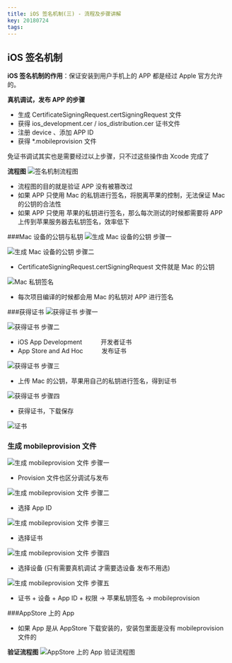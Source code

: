 ```yaml
---
title: iOS 签名机制(三) - 流程及步骤讲解
key: 20180724
tags:
---
```

## iOS 签名机制
**iOS 签名机制的作用**：保证安装到用户手机上的 APP 都是经过 Apple 官方允许的。

**真机调试，发布 APP 的步骤**

* 生成 CertificateSigningRequest.certSigningRequest 文件
* 获得 ios_development.cer / ios_distribution.cer 证书文件
* 注册 device 、添加 APP ID
* 获得 *.mobileprovision 文件

免证书调试其实也是需要经过以上步骤，只不过这些操作由 Xcode 完成了

**流程图**
![签名机制流程图](https://raw.githubusercontent.com/yvenshane/yvenshane.github.io/master/_posts/Images/2018-07-26/1ABA4D02-9A37-4EB3-86D9-64802BBC0C50.png)

* 流程图的目的就是验证 APP 没有被篡改过
* 如果 APP 只使用 Mac 的私钥进行签名，将脱离苹果的控制，无法保证 Mac 的公钥的合法性
* 如果 APP 只使用 苹果的私钥进行签名，那么每次测试的时候都需要将 APP 上传到苹果服务器去私钥签名，效率低下

###Mac 设备的公钥与私钥
![生成 Mac 设备的公钥 步骤一](https://raw.githubusercontent.com/yvenshane/yvenshane.github.io/master/_posts/Images/2018-07-26/54C6C2D3-5E87-496A-9365-9BF633B88A1D.png)

![生成 Mac 设备的公钥 步骤二](https://raw.githubusercontent.com/yvenshane/yvenshane.github.io/master/_posts/Images/2018-07-26/227706E0-AFD2-4B62-ADBC-B45BC75F2931.png)

* CertificateSigningRequest.certSigningRequest 文件就是 Mac 的公钥

![Mac 私钥签名](https://raw.githubusercontent.com/yvenshane/yvenshane.github.io/master/_posts/Images/2018-07-26/38569779-DBD4-4082-98AE-5DAA85D435E0.png)

* 每次项目编译的时候都会用 Mac 的私钥对 APP 进行签名

###获得证书
![获得证书 步骤一](https://raw.githubusercontent.com/yvenshane/yvenshane.github.io/master/_posts/Images/2018-07-26/08C96D89-B9B4-4C7E-B431-9A8C43CDC8C0.png)

![获得证书 步骤二](https://raw.githubusercontent.com/yvenshane/yvenshane.github.io/master/_posts/Images/2018-07-26/BBCE69AE-F9F4-4299-A1C1-96EB7A13E701.png)

* iOS App Development　　　开发者证书
* App Store and Ad Hoc　　　发布证书

![获得证书 步骤三](https://raw.githubusercontent.com/yvenshane/yvenshane.github.io/master/_posts/Images/2018-07-26/2FE226AB-13E4-42BB-9678-EBFD30DE6214.png)

* 上传 Mac 的公钥，苹果用自己的私钥进行签名，得到证书

![获得证书 步骤四](https://raw.githubusercontent.com/yvenshane/yvenshane.github.io/master/_posts/Images/2018-07-26/AC0FA84D-0BA4-48B1-B505-109328A12AA4.png)

* 获得证书，下载保存

![证书](https://raw.githubusercontent.com/yvenshane/yvenshane.github.io/master/_posts/Images/2018-07-26/0DBBC3F1-6D90-4631-A5B4-29CC675CD5A3.png)

### 生成 mobileprovision 文件
![生成 mobileprovision 文件 步骤一](https://raw.githubusercontent.com/yvenshane/yvenshane.github.io/master/_posts/Images/2018-07-26/E908AFB7-04AD-4233-9702-67F4D082CF79.png)

* Provision 文件也区分调试与发布

![生成 mobileprovision 文件 步骤二](https://raw.githubusercontent.com/yvenshane/yvenshane.github.io/master/_posts/Images/2018-07-26/E826DC61-2C11-4562-8BDE-3FDDD8CDF39D.png)

* 选择 App ID

![生成 mobileprovision 文件 步骤三](https://raw.githubusercontent.com/yvenshane/yvenshane.github.io/master/_posts/Images/2018-07-26/0E4B4660-5694-4832-B0F0-7406FF46543F.png)

* 选择证书

![生成 mobileprovision 文件 步骤四](https://raw.githubusercontent.com/yvenshane/yvenshane.github.io/master/_posts/Images/2018-07-26/DDB00B4A-E15C-41A3-AAED-B930F10D066D.png)

* 选择设备 (只有需要真机调试 才需要选设备 发布不用选)

![生成 mobileprovision 文件 步骤五](https://raw.githubusercontent.com/yvenshane/yvenshane.github.io/master/_posts/Images/2018-07-26/05936FAC-DD9E-4947-9801-84590328489E.png)

* 证书 + 设备 + App ID + 权限 -> 苹果私钥签名 -> mobileprovision

###AppStore 上的 App
* 如果 App 是从 AppStore 下载安装的，安装包里面是没有 mobileprovision 文件的

**验证流程图**
![AppStore 上的 App 验证流程图](https://raw.githubusercontent.com/yvenshane/yvenshane.github.io/master/_posts/Images/2018-07-26/AB81F19A-79E4-45C6-84B7-ACC72B35DB3F.png)

